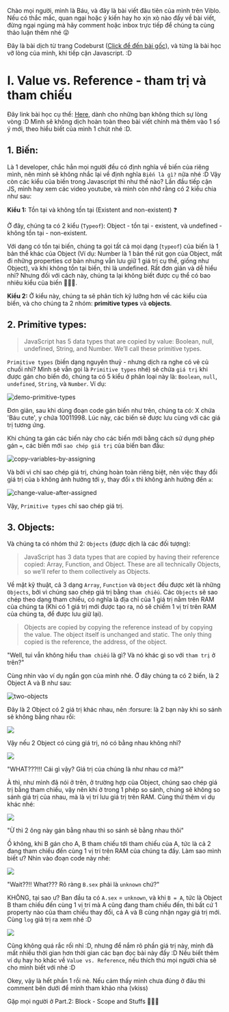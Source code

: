 Chào mọi người, mình là Báu, và đây là bài viết đâu tiên của mình trên Viblo. Nếu có thắc mắc, quan ngại hoặc ý kiến hay ho xịn xò nào đấy về bài viết, đừng ngại ngùng mà hãy comment hoặc inbox trực tiếp để chúng ta cùng thảo luận thêm nhé :stuck_out_tongue_winking_eye:

Đây là bài dịch từ trang Codeburst ([Click để đến bài gốc](https://codeburst.io/10-javascript-concepts-you-need-to-know-for-interviews-136df65ecce)), và từng là bài học vỡ lòng của mình, khi tiếp cận Javascript. :D
# I. Value vs. Reference - tham trị và tham chiếu
Đây link bài học cụ thể: [Here](https://www.educative.io/courses/step-up-your-js-a-comprehensive-guide-to-intermediate-javascript/7nAZrnYW9rG), dành cho những bạn không thích sự lòng vòng :D
Mình sẽ không dịch hoàn toàn theo bài viết chính mà thêm vào 1 số ý mới, theo hiểu biết của mình 1 chút nhé :D.

## 1. Biến:
Là 1 developer, chắc hẳn mọi người đều có định nghĩa về biến của riêng mình, nên mình sẽ không nhắc lại về định nghĩa `Biến là gì?` nữa nhé :D
Vậy còn các kiểu của biến trong Javascript thì như thế nào?
Lần đầu tiếp cận JS, mình hay xem các video youtube, và mình còn nhớ rằng có 2 kiểu chia như sau:

**Kiểu 1:** Tồn tại và không tồn tại (Existent and non-existent) :question:

Ở đây, chúng ta có 2 kiểu (`Typeof`): Object - tồn tại - existent, và undefined - không tồn tại - non-existent.

Với dạng có tồn tại biến, chúng ta gọi tất cả mọi dạng (`typeof`) của biến là 1 bản thể khác của Object (Ví dụ: Number là 1 bản thể rút gọn của Object, mất đi những properties cơ bản nhưng vẫn lưu giữ 1 giá trị cụ thể, giống như Object), và khi không tồn tại biến, thì là undefined. Rất đơn giản và dễ hiểu nhỉ? Nhưng đối với cách này, chúng ta lại không biết được cụ thể có bao nhiêu kiểu của biến :thinking::thinking::thinking:.

**Kiểu 2:** Ở kiểu này, chúng ta sẽ phân tích kỹ lưỡng hơn về các kiểu của biến, và cho chúng ta 2 nhóm: **primitive types** và **objects**.
## 2. Primitive types:
> JavaScript has 5 data types that are copied by value: Boolean, null, undefined, String, and Number. We’ll call these primitive types.
 
 
 `Primitive types` (biến dạng nguyên thuỷ - nhưng dịch ra nghe có vẻ củ chuối nhỉ? Mình sẽ vẫn gọi là `Primitive types` nhé) sẽ chứa `giá trị` khi được gán cho biến đó, chúng ta có 5 kiểu ở phân loại này là: `Boolean`, `null`, `undefined`, `String`, và `Number`. Ví dụ:
 
 ![demo-primitive-types](https://images.viblo.asia/7be38584-3cfd-4a86-9010-4b7909c96f42.png)

Đơn giản, sau khi dùng đoạn code gán biến như trên, chúng ta có: X chứa 'Báu cute', y chứa 10011998. Lúc này, các biến sẽ được lưu cùng với các giá trị tương ứng.

Khi chúng ta gán các biến này cho các biến mới bằng cách sử dụng phép gán `=`, các biến mới `sao chép giá trị` của biến ban đầu:

![copy-variables-by-assigning](https://images.viblo.asia/1f3ecef7-afe2-493e-9073-278ca8fa62cf.png)

Và bởi vì chỉ sao chép giá trị, chúng hoàn toàn riêng biệt, nên việc thay đổi giá trị của `b` không ảnh hưởng tới `y`, thay đổi `x` thì không ảnh hưởng đến `a`:

![change-value-after-assigned](https://images.viblo.asia/534cce8f-2707-4e8c-88e6-22b2718ad1d5.png)


Vậy, `Primitive types` chỉ sao chép giá trị.

## 3. Objects:
Và chúng ta có nhóm thứ 2: `Objects` (được dịch là các đối tượng):
> JavaScript has 3 data types that are copied by having their reference copied: Array, Function, and Object. These are all technically Objects, so we’ll refer to them collectively as Objects.

Về mặt kỹ thuật, cả 3 dạng `Array`, `Function` và `Object` đều được xét là những `Objects`, bởi vì chúng sao chép giá trị bằng `tham chiếu`. Các `Objects` sẽ sao chép theo dạng tham chiếu, có nghĩa là địa chỉ của 1 giá trị nằm trên RAM của chúng ta (Khi có 1 giá trị mới được tạo ra, nó sẽ chiếm 1 vị trí trên RAM của chúng ta, để được lưu giữ lại).

> Objects are copied by copying the reference instead of by copying the value. The object itself is unchanged and static. The only thing copied is the reference, the address, of the object.

"Well, tui vẫn không hiểu `tham chiếu` là gì? Và nó khác gì so với `tham trị` ở trên?"

Cùng nhìn vào ví dụ ngắn gọn của mình nhé. Ở đây chúng ta có 2 biến, là 2 Object A và B như sau:

![two-objects](https://images.viblo.asia/50949836-d05f-4dbb-8c25-bac77cfe95d4.png)

Đây là 2 Object có 2 giá trị khác nhau, nên :forsure: là 2 bạn này khi so sánh sẽ không bằng nhau rồi:

![](https://images.viblo.asia/97866951-ef3f-436f-8b3d-3edcd3799643.png)

Vậy nếu 2 Object có cùng giá trị, nó có bằng nhau không nhỉ?

![](https://images.viblo.asia/b734149b-63e3-4c4d-801a-6ae4f3ec08ab.png)

"WHAT???!!! Cái gì vậy? Giá trị của chúng là như nhau cơ mà?"

À thì, như mình đã nói ở trên, ở trường hợp của Object, chúng sao chép giá trị bằng tham chiếu, vậy nên khi ở trong 1 phép so sánh, chúng sẽ không so sánh giá trị của nhau, mà là vị trí lưu giá trị trên RAM. Cùng thử thêm ví dụ khác nhé:

![](https://images.viblo.asia/9775cdfe-fe9f-402c-a0aa-685568230cff.png)

"Ừ thì 2 ông này gán bằng nhau thì so sánh sẽ bằng nhau thôi"

Ồ không, khi B gán cho A, B tham chiếu tới tham chiếu của A, tức là cả 2 đang tham chiếu đến cùng 1 vị trí trên RAM của chúng ta đấy. Làm sao mình biết ư? Nhìn vào đoạn code này nhé:

![](https://images.viblo.asia/e58bf7d3-27af-44df-a4ad-e69c73335e3a.png)

"Wait??!! What??? Rõ ràng `B.sex` phải là `unknown` chứ?"

KHÔNG, tại sao ư?
Ban đầu ta có `A.sex` = `unknown`, và khi `B = A`, tức là Object B tham chiếu đến cùng 1 vị trí mà A cũng đang tham chiếu đến, thì bất cứ 1 property nào của tham chiếu thay đổi, cả A và B cùng nhận ngay giá trị mới. Cùng `log` giá trị ra xem nhé :D

![](https://images.viblo.asia/bf368b18-894e-4212-a8c8-ea573ad88bd8.png)

Cũng không quá rắc rối nhỉ :D, nhưng để nắm rõ phần giá trị này, mình đã mất nhiều thời gian hơn thời gian các bạn đọc bài này đấy :D Nếu biết thêm ví dụ hay ho khác về `Value vs. Reference`, nếu thích thú mọi người chia sẽ cho mình biết với nhé :D

Okey, vậy là hết phần 1 rồi nè. Nếu cảm thấy mình chưa đúng ở đâu thì comment bên dưới để mình tham khảo nha (vkiss)

Gặp mọi người ở Part.2: Block - Scope and Stuffs :rainbow::rainbow::rainbow: